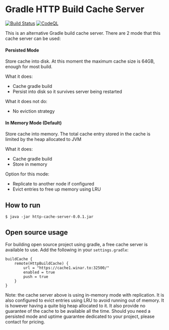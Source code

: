 # Gradle HTTP Build Cache Server

[![Build Status](https://github.com/sinwe/http-gradle-cache-server/actions/workflows/gradle.yml/badge.svg)](https://github.com/sinwe/http-gradle-cache-server/actions/runs/4398313516)
[![CodeQL](https://github.com/sinwe/http-gradle-cache-server/actions/workflows/codeql-analysis.yml/badge.svg)](https://github.com/sinwe/http-gradle-cache-server/actions/workflows/codeql-analysis.yml)

This is an alternative Gradle build cache server.
There are 2 mode that this cache server can be used:
#### Persisted Mode
Store cache into disk. At this moment the maximum cache size is 64GB, enough for most build.

What it does:
* Cache gradle build
* Persist into disk so it survives server being restarted

What it does not do:
* No eviction strategy

#### In Memory Mode (Default)
Store cache into memory. The total cache entry stored in the cache is limited by the heap allocated to JVM

What it does:
* Cache gradle build
* Store in memory

Option for this mode:
* Replicate to another node if configured
* Evict entries to free up memory using LRU

## How to run
    $ java -jar http-cache-server-0.0.1.jar
    
## Open source usage
For building open source project using gradle, a free cache server is available to use.
Add the following in your `settings.gradle`:
    
    buildCache {
        remote(HttpBuildCache) {
            url = "https://cache1.winar.to:32500/"
            enabled = true
            push = true
        }
    } 

Note: the cache server above is using in-memory mode with replication.
It is also configured to evict entries using LRU to avoid running out of memory.
It is however having a quite big heap allocated to it.
It also provide no guarantee of the cache to be available all the time.
Should you need a persisted mode and uptime guarantee dedicated to your project, please contact for pricing.
